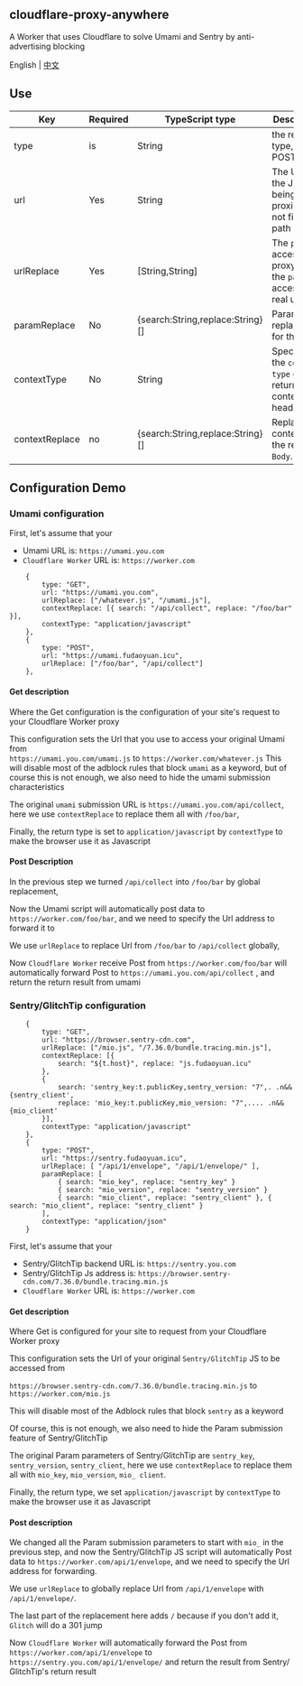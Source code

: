 ## cloudflare-proxy-anywhere
A Worker that uses Cloudflare to solve Umami and Sentry by anti-advertising blocking

English | [中文](readmeZh.MD)

## Use
Key | Required | TypeScript type | Description
--- | --- | --- | --- 
type | is | String | the request type, GET or POST
url | Yes | String | The URL of the JS being proxied, do not fill in path
urlReplace | Yes | [String,String] | The `path` to access the proxy and the `path` to access the real url
paramReplace | No | {search:String,replace:String}[] | Parameter replacement for the url
contextType | No | String | Specifies the `content-type` of the returned content header.
contextReplace | no | {search:String,replace:String}[] | Replace the content of the returned `Body`.

## Configuration Demo
### Umami configuration
First, let's assume that your
 - Umami URL is: `https://umami.you.com`  
 - `Cloudflare Worker` URL is: `https://worker.com`
```
    {
        type: "GET",
        url: "https://umami.you.com",
        urlReplace: ["/whatever.js", "/umami.js"],
        contextReplace: [{ search: "/api/collect", replace: "/foo/bar" }],
        contextType: "application/javascript"
    },
    {
        type: "POST",
        url: "https://umami.fudaoyuan.icu",
        urlReplace: ["/foo/bar", "/api/collect"]
    },
```
#### Get description
Where the Get configuration is the configuration of your site's request to your Cloudflare Worker proxy

This configuration sets the Url that you use to access your original Umami from  
`https://umami.you.com/umami.js` to `https://worker.com/whatever.js`
This will disable most of the adblock rules that block `umami` as a keyword, but of course this is not enough, we also need to hide the umami submission characteristics  

The original `umami` submission URL is `https://umami.you.com/api/collect`, here we use `contextReplace` to replace them all with `/foo/bar`,

Finally, the return type is set to `application/javascript` by `contextType` to make the browser use it as Javascript

#### Post Description

In the previous step we turned `/api/collect` into `/foo/bar` by global replacement,

Now the Umami script will automatically post data to `https://worker.com/foo/bar`, and we need to specify the Url address to forward it to

We use `urlReplace` to replace Url from `/foo/bar` to `/api/collect` globally,

Now `Cloudflare Worker` receive Post from `https://worker.com/foo/bar` will automatically forward Post to `https://umami.you.com/api/collect` , and return the return result from umami

### Sentry/GlitchTip configuration
```
    {
        type: "GET",
        url: "https://browser.sentry-cdn.com",
        urlReplace: ["/mio.js", "/7.36.0/bundle.tracing.min.js"],
        contextReplace: [{
            search: "${t.host}", replace: "js.fudaoyuan.icu"
        },
        {
            search: 'sentry_key:t.publicKey,sentry_version: "7",. .n&&{sentry_client',
            replace: 'mio_key:t.publicKey,mio_version: "7",.... .n&&{mio_client'
        }],
        contextType: "application/javascript"
    },
    {
        type: "POST",
        url: "https://sentry.fudaoyuan.icu",
        urlReplace: [ "/api/1/envelope", "/api/1/envelope/" ],
        paramReplace: [
            { search: "mio_key", replace: "sentry_key" }
            { search: "mio_version", replace: "sentry_version" }
            { search: "mio_client", replace: "sentry_client" }, { search: "mio_client", replace: "sentry_client" }
        ],
        contextType: "application/json"
    }
```
First, let's assume that your
 - Sentry/GlitchTip backend URL is: ``https://sentry.you.com``  
 - Sentry/GlitchTip Js address is: ``https://browser.sentry-cdn.com/7.36.0/bundle.tracing.min.js``
 - `Cloudflare Worker` URL is: `https://worker.com`
 #### Get description
Where Get is configured for your site to request from your Cloudflare Worker proxy

This configuration sets the Url of your original `Sentry/GlitchTip` JS to be accessed from

`https://browser.sentry-cdn.com/7.36.0/bundle.tracing.min.js` to `https://worker.com/mio.js`

This will disable most of the Adblock rules that block `sentry` as a keyword

Of course, this is not enough, we also need to hide the Param submission feature of Sentry/GlitchTip

The original Param parameters of Sentry/GlitchTip are `sentry_key`, `sentry_version`, `sentry_client`, here we use `contextReplace` to replace them all with `mio_key`, `mio_version`, `mio_ client`.

Finally, the return type, we set `application/javascript` by `contextType` to make the browser use it as Javascript

#### Post description
We changed all the Param submission parameters to start with `mio_` in the previous step, and now the Sentry/GlitchTip JS script will automatically Post data to `https://worker.com/api/1/envelope`, and we need to specify the Url address for forwarding.

We use `urlReplace` to globally replace Url from `/api/1/envelope` with `/api/1/envelope/`.

The last part of the replacement here adds `/` because if you don't add it, `Glitch` will do a 301 jump

Now `Cloudflare Worker` will automatically forward the Post from `https://worker.com/api/1/envelope` to `https://sentry.you.com/api/1/envelope/` and return the result from Sentry/ GlitchTip's return result

